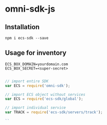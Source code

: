 # omni-sdk-js


## Installation

```shell script
npm i ecs-sdk --save
```

## Usage for inventory 

```shell script
ECS_BOX_DOMAIN=yourdomain.com
ECS_BOX_SECRET=<super-secret>
```

```js

// import entire SDK
var ECS = require('omni-sdk');

// import ECS object without services
var ECS = require('ecs-sdk/global');

// import individual service
var TRACK = require('ecs-sdk/servers/track');

``
